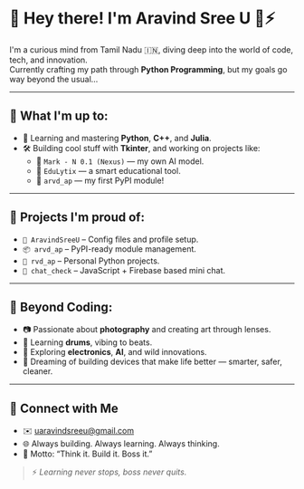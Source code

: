 # 👋 Hey there! I'm Aravind Sree U 🧠⚡

I'm a curious mind from Tamil Nadu 🇮🇳, diving deep into the world of code, tech, and innovation.  
Currently crafting my path through **Python Programming**, but my goals go way beyond the usual…

---

## 🚀 What I'm up to:

- 🌱 Learning and mastering **Python**, **C++**, and **Julia**.
- 🛠 Building cool stuff with **Tkinter**, and working on projects like:
  - 🤖 `Mark - N 0.1 (Nexus)` — my own AI model.
  - 📘 `EduLytix` — a smart educational tool.
  - 🔧 `arvd_ap` — my first PyPI module!

---

## 📌 Projects I'm proud of:

- `📂 AravindSreeU` – Config files and profile setup.
- `📦 arvd_ap` – PyPI-ready module management.
- `📡 rvd_ap` – Personal Python projects.
- `💬 chat_check` – JavaScript + Firebase based mini chat.

---

## 📸 Beyond Coding:

- 📷 Passionate about **photography** and creating art through lenses.
- 🥁 Learning **drums**, vibing to beats.
- 🧪 Exploring **electronics**, **AI**, and wild innovations.
- 💭 Dreaming of building devices that make life better — smarter, safer, cleaner.

---

## 🔗 Connect with Me

- ✉️ uaravindsreeu@gmail.com  
- 🌐 Always building. Always learning. Always thinking.  
- 🧠 Motto: “Think it. Build it. Boss it.”

> ⚡ *Learning never stops, boss never quits.*  
